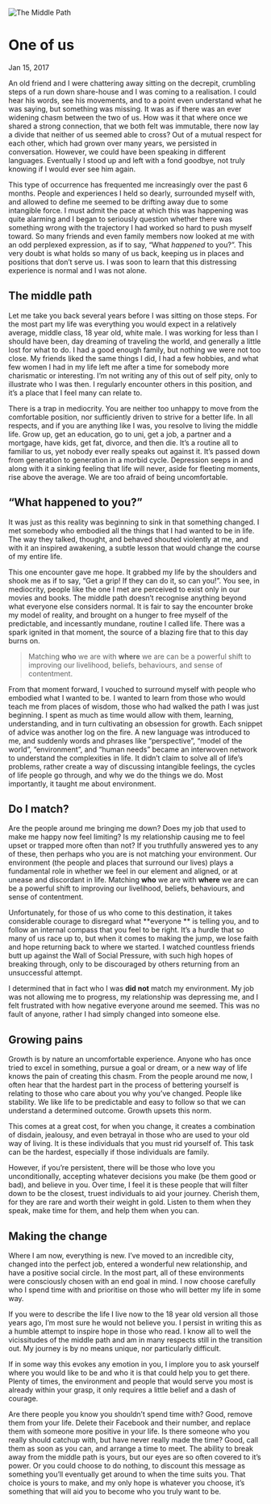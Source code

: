 <!--
title: One of us
date: Jan 15, 2017
watermarkImg: /images/content/article-3/watermark.svg
watermarkAlt: The Middle Path
-->
![The Middle Path][image-1]
# One of us
<time> Jan 15, 2017 </time>
 
An old friend and I were chattering away sitting on the decrepit, crumbling steps of a run down share-house and I was coming to a realisation. I could hear his words, see his movements, and to a point even understand what he was saying, but something was missing. It was as if there was an ever widening chasm between the two of us. How was it that where once we shared a strong connection, that we both felt was immutable, there now lay a divide that neither of us seemed able to cross? Out of a mutual respect for each other, which had grown over many years, we persisted in conversation. However, we could have been speaking in different languages. Eventually I stood up and left with a fond goodbye, not truly knowing if I would ever see him again.

This type of occurrence has frequented me increasingly over the past 6 months. People and experiences I held so dearly, surrounded myself with, and allowed to define me seemed to be drifting away due to some intangible force. I must admit the pace at which this was happening was quite alarming and I began to seriously question whether there was something wrong with the trajectory I had worked so hard to push myself toward. So many friends and even family members now looked at me with an odd perplexed expression, as if to say, “What *happened* to you?”. This very doubt is what holds so many of us back, keeping us in places and positions that don’t serve us. I was soon to learn that this distressing experience is normal and I was not alone.

## The middle path
Let me take you back several years before I was sitting on those steps. For the most part my life was everything you would expect in a relatively average, middle class, 18 year old, white male. I was working for less than I should have been, day dreaming of traveling the world, and generally a little lost for what to do. I had a good enough family, but nothing we were not too close. My friends liked the same things I did, I had a few hobbies, and what few women I had in my life left me after a time for somebody more charismatic or interesting. I’m not writing any of this out of self pity, only to illustrate who I was then. I regularly encounter others in this position, and it’s a place that I feel many can relate to. 

There is a trap in mediocrity. You are neither too unhappy to move from the comfortable position, nor sufficiently driven to strive for a better life. In all respects, and if you are anything like I was, you resolve to living the middle life. Grow up, get an education, go to uni, get a job, a partner and a mortgage, have kids, get fat, divorce, and then die. It’s a routine all to familiar to us, yet nobody ever really speaks out against it. It’s passed down from generation to generation in a morbid cycle. Depression seeps in and along with it a sinking feeling that life will never, aside for fleeting moments, rise above the average. We are too afraid of being uncomfortable.

## “What happened to you?”
It was just as this reality was beginning to sink in that something changed. I met somebody who embodied all the things that I had wanted to be in life. The way they talked, thought, and behaved shouted violently at me, and with it an inspired awakening, a subtle lesson that would change the course of my entire life. 

This one encounter gave me hope. It grabbed my life by the shoulders and shook me as if to say, “Get a grip! If they can do it, so can you!”. You see, in mediocrity, people like the one I met are perceived to exist only in our movies and books. The middle path doesn’t recognise anything beyond what everyone else considers normal. It is fair to say the encounter broke my model of reality, and brought on a hunger to free myself of the predictable, and incessantly mundane, routine I called life. There was a spark ignited in that moment, the source of a blazing fire that to this day burns on.

> Matching **who** we are with **where** we are can be a powerful shift to improving our livelihood, beliefs, behaviours, and sense of contentment. 

From that moment forward, I vouched to surround myself with people who embodied what I wanted to be. I wanted to learn from those who would teach me from places of wisdom, those who had walked the path I was just beginning. I spent as much as time would allow with them, learning, understanding, and in turn cultivating an obsession for growth. Each snippet of advice was another log on the fire. A new language was introduced to me, and suddenly words and phrases like “perspective”, “model of the world”, “environment”, and “human needs” became an interwoven network to understand the complexities in life. It didn’t claim to solve all of life’s problems, rather create a way of discussing intangible feelings, the cycles of life people go through, and why we do the things we do. Most importantly, it taught me about environment. 

## Do I match?
Are the people around me bringing me down? Does my job that used to make me happy now feel limiting? Is my relationship causing me to feel upset or trapped more often than not? If you truthfully answered yes to any of these, then perhaps who you are is not matching your environment. Our environment (the people and places that surround our lives) plays a fundamental role in whether we feel in our element and aligned, or at unease and discordant in life. Matching **who** we are with **where** we are can be a powerful shift to improving our livelihood, beliefs, behaviours, and sense of contentment. 

Unfortunately, for those of us who come to this destination, it takes  considerable courage to disregard what **everyone ** is telling you, and to follow an internal compass that you feel to be right. It’s a hurdle that so many of us race up to, but when it comes to making the jump, we lose faith and hope returning back to where we started. I watched countless friends butt up against the Wall of Social Pressure, with such high hopes of breaking through, only to be discouraged by others returning from an unsuccessful attempt.

I determined that in fact who I was **did not** match my environment. My job was not allowing me to progress, my relationship was depressing me, and I felt frustrated with how negative everyone around me seemed. This was no fault of anyone, rather I had simply changed into someone else.

## Growing pains
Growth is by nature an uncomfortable experience. Anyone who has once tried to excel in something, pursue a goal or dream, or a new way of life knows the pain of creating this chasm. From the people around me now, I often hear that the hardest part in the process of bettering yourself is relating to those who care about you why you’ve changed. People like stability. We like life to be predictable and easy to follow so that we can understand a determined outcome. Growth upsets this norm. 

This comes at a great cost, for when you change, it creates a combination of disdain, jealousy, and even betrayal in those who are used to your old way of living. It is these individuals that you must rid yourself of. This task can be the hardest, especially if those individuals are family.

However, if you’re persistent, there will be those who love you unconditionally, accepting whatever decisions you make (be them good or bad), and believe in you. Over time, I feel it is these people that will filter down to be the closest, truest individuals to aid your journey. Cherish them, for they are rare and worth their weight in gold. Listen to them when they speak, make time for them, and help them when you can.

## Making the change
Where I am now, everything is new. I’ve moved to an incredible city, changed into the perfect job, entered a wonderful new relationship, and have a positive social circle. In the most part, all of these environments were consciously chosen with an end goal in mind. I now choose carefully who I spend time with and prioritise on those who will better my life in some way.

If you were to describe the life I live now to the 18 year old version all those years ago, I’m most sure he would not believe you. I persist in writing this as a humble attempt to inspire hope in those who read. I know all to well the vicissitudes of the middle path and am in many respects still in the transition out. My journey is by no means unique, nor particularly difficult.

If in some way this evokes any emotion in you, I implore you to ask yourself where you would like to be and who it is that could help you to get there. Plenty of times, the environment and people that would serve you most is already within your grasp, it only requires a little belief and a dash of courage. 

Are there people you know you shouldn’t spend time with? Good, remove them from your life. Delete their Facebook and their number, and replace them with someone more positive in your life. Is there someone who you really should catchup with, but have never really made the time? Good, call them as soon as you can, and arrange a time to meet. The ability to break away from the middle path is yours, but our eyes are so often covered to it’s power. Or you could choose to do nothing, to discount this message as something you’ll eventually get around to when the time suits you. That choice is yours to make, and my only hope is whatever you choose, it’s something that will aid you to become who you truly want to be.

[image-1]:	/images/content/article-3/header.svg "The Middle Path"